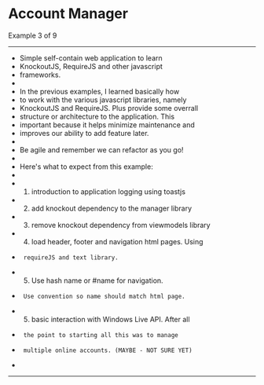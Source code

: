 Account Manager
==============	
Example 3 of 9

*****************************************************
*   Simple self-contain web application to learn 
*	KnockoutJS, RequireJS and other javascript 
*	frameworks. 
*
* 	In the previous examples, I learned basically how
*   to work with the various javascript libraries, namely
*	KnockoutJS and RequireJS. Plus provide some overrall 
*   structure or architecture to the application. This 
*	important because it helps minimize maintenance and
*   improves our ability to add feature later.  
*
*	Be agile and remember we can refactor as you go!
*
*	Here's what to expect from this example:
*
*	1) introduction to application logging using toastjs
*	2) add knockout dependency to the manager library
*	3) remove knockout dependency from viewmodels library
*	4) load header, footer and navigation  html pages. Using
*	   requireJS and text library.
*	5) Use hash name or #name for navigation.
*      Use convention so name should match html page.
*   5) basic interaction with Windows Live API. After all
*	   the point to starting all this was to manage
*	   multiple online accounts. (MAYBE - NOT SURE YET)
*
*****************************************************    	
